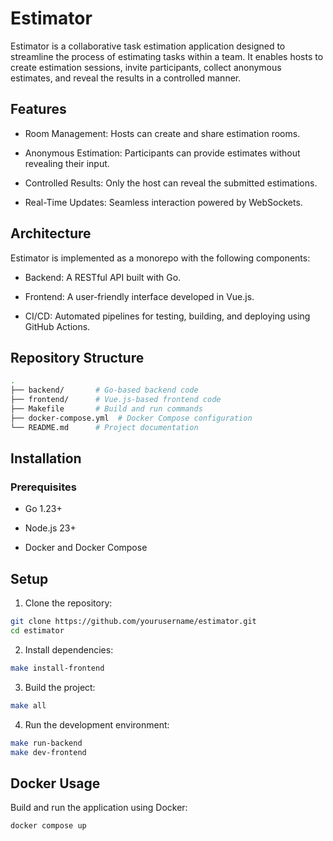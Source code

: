 # Estimator

Estimator is a collaborative task estimation application designed to streamline the process of estimating tasks within a team. It enables hosts to create estimation sessions, invite participants, collect anonymous estimates, and reveal the results in a controlled manner.

## Features

- Room Management: Hosts can create and share estimation rooms.

- Anonymous Estimation: Participants can provide estimates without revealing their input.

- Controlled Results: Only the host can reveal the submitted estimations.

- Real-Time Updates: Seamless interaction powered by WebSockets.

## Architecture

Estimator is implemented as a monorepo with the following components:

- Backend: A RESTful API built with Go.
- Frontend: A user-friendly interface developed in Vue.js.

- CI/CD: Automated pipelines for testing, building, and deploying using GitHub Actions.

## Repository Structure

```bash
.
├── backend/       # Go-based backend code
├── frontend/      # Vue.js-based frontend code
├── Makefile       # Build and run commands
├── docker-compose.yml  # Docker Compose configuration
└── README.md      # Project documentation
```

## Installation

### Prerequisites

- Go 1.23+

- Node.js 23+

- Docker and Docker Compose

## Setup

1. Clone the repository:

```bash
git clone https://github.com/yourusername/estimator.git
cd estimator
```

2. Install dependencies:

```bash
make install-frontend
```

3. Build the project:

```bash
make all
```

4. Run the development environment:

```bash
make run-backend
make dev-frontend
```

## Docker Usage

Build and run the application using Docker:

```bash
docker compose up
```
